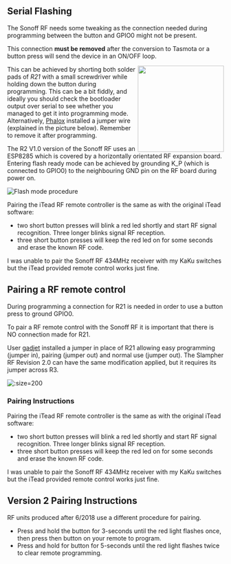 ## Serial Flashing

The Sonoff RF needs some tweaking as the connection needed during programming between the button and GPIO0 might not be present.

This connection **must be removed** after the conversion to Tasmota or a button press will send the device in an ON/OFF loop.

<img alt="" src="https://github.com/arendst/arendst.github.io/blob/master/media/sonoffrffix.jpg?raw=true" height="200" align="right">

This can be achieved by shorting both solder pads of _R21_ with a small screwdriver while holding down the button during programming. This can be a bit fiddly, and ideally you should check the bootloader output over serial to see whether you managed to get it into programming mode. Alternatively, [Phalox](http://phalox.be/wp/electronics/itead-sonoff-slampher-custom-firmware-fix/) installed a jumper wire (explained in the picture below). Remember to remove it after programming.



The R2 V1.0 version of the Sonoff RF uses an ESP8285 which is covered by a horizontally orientated RF expansion board. Entering flash ready mode can be achieved by grounding K_P (which is connected to GPIO0) to the neighbouring GND pin on the RF board during power on.

![Flash mode procedure](https://i.postimg.cc/8czcS5gV/tNTwDPE.jpg)

Pairing the iTead RF remote controller is the same as with the original iTead software:
- two short button presses will blink a red led shortly and start RF signal recognition. Three longer blinks signal RF reception.
- three short button presses will keep the red led on for some seconds and erase the known RF code. 

I was unable to pair the Sonoff RF 434MHz receiver with my KaKu switches but the iTead provided remote control works just fine.


## Pairing a RF remote control
During programming a connection for R21 is needed in order to use a button press to ground GPIO0.

To pair a RF remote control with the Sonoff RF it is important that there is NO connection made for R21.

User [gadjet](https://github.com/gadjet) installed a jumper in place of R21 allowing easy programming (jumper in), pairing (jumper out) and normal use (jumper out). The Slampher RF Revision 2.0 can have the same modification applied, but it requires its jumper across R3.

![](https://raw.githubusercontent.com/arendst/arendst.github.io/master/media/sonoffrfjmpr.jpg ":size=200") 

### Pairing Instructions
Pairing the iTead RF remote controller is the same as with the original iTead software:
- two short button presses will blink a red led shortly and start RF signal recognition. Three longer blinks signal RF reception.
- three short button presses will keep the red led on for some seconds and erase the known RF code. 

I was unable to pair the Sonoff RF 434MHz receiver with my KaKu switches but the iTead provided remote control works just fine.

## Version 2 Pairing Instructions
RF units produced after 6/2018 use a different procedure for pairing. 

- Press and hold the button for 3-seconds until the red light flashes once, then press then button on your remote to program. 
- Press and hold for button for 5-seconds until the red light flashes twice to clear remote programming.

